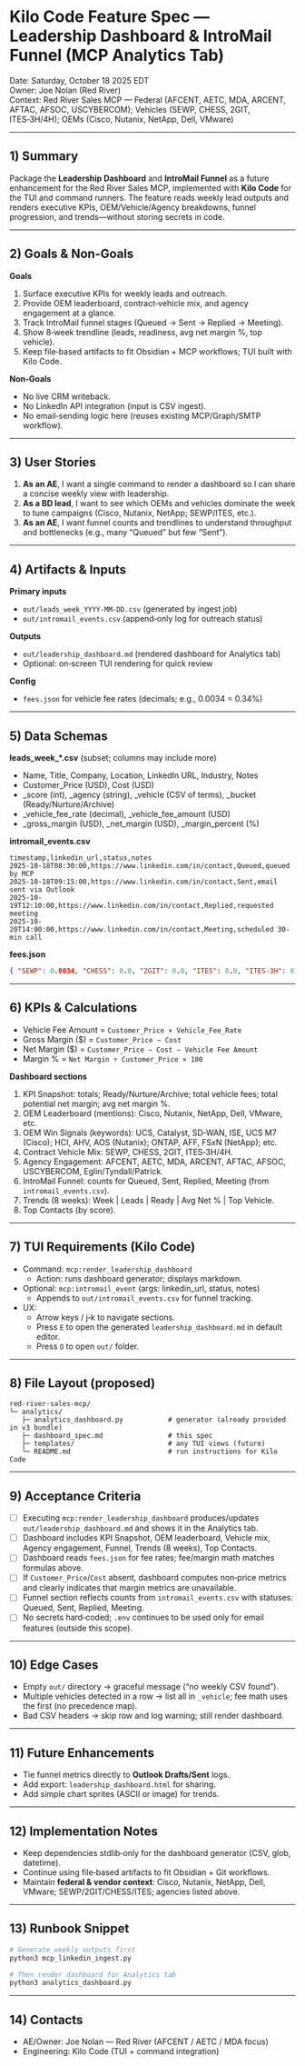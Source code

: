# Kilo Code Feature Spec — Leadership Dashboard & IntroMail Funnel (MCP Analytics Tab)
Date: Saturday, October 18 2025 EDT  
Owner: Joe Nolan (Red River)  
Context: Red River Sales MCP — Federal (AFCENT, AETC, MDA, ARCENT, AFTAC, AFSOC, USCYBERCOM); Vehicles (SEWP, CHESS, 2GIT, ITES‑3H/4H); OEMs (Cisco, Nutanix, NetApp, Dell, VMware)

---

## 1) Summary
Package the **Leadership Dashboard** and **IntroMail Funnel** as a future enhancement for the Red River Sales MCP, implemented with **Kilo Code** for the TUI and command runners. The feature reads weekly lead outputs and renders executive KPIs, OEM/Vehicle/Agency breakdowns, funnel progression, and trends—without storing secrets in code.

---

## 2) Goals & Non‑Goals
**Goals**
1. Surface executive KPIs for weekly leads and outreach.
2. Provide OEM leaderboard, contract‑vehicle mix, and agency engagement at a glance.
3. Track IntroMail funnel stages (Queued → Sent → Replied → Meeting).
4. Show 8‑week trendline (leads, readiness, avg net margin %, top vehicle).
5. Keep file‑based artifacts to fit Obsidian + MCP workflows; TUI built with Kilo Code.

**Non‑Goals**
- No live CRM writeback.
- No LinkedIn API integration (input is CSV ingest).
- No email‑sending logic here (reuses existing MCP/Graph/SMTP workflow).

---

## 3) User Stories
1. **As an AE**, I want a single command to render a dashboard so I can share a concise weekly view with leadership.
2. **As a BD lead**, I want to see which OEMs and vehicles dominate the week to tune campaigns (Cisco, Nutanix, NetApp; SEWP/ITES, etc.).
3. **As an AE**, I want funnel counts and trendlines to understand throughput and bottlenecks (e.g., many “Queued” but few “Sent”).

---

## 4) Artifacts & Inputs
**Primary inputs**
- `out/leads_week_YYYY-MM-DD.csv` (generated by ingest job)
- `out/intromail_events.csv` (append‑only log for outreach status)

**Outputs**
- `out/leadership_dashboard.md` (rendered dashboard for Analytics tab)
- Optional: on‑screen TUI rendering for quick review

**Config**
- `fees.json` for vehicle fee rates (decimals; e.g., 0.0034 = 0.34%)

---

## 5) Data Schemas
**leads_week_*.csv** (subset; columns may include more)
- Name, Title, Company, Location, LinkedIn URL, Industry, Notes
- Customer_Price (USD), Cost (USD)
- _score (int), _agency (string), _vehicle (CSV of terms), _bucket (Ready/Nurture/Archive)
- _vehicle_fee_rate (decimal), _vehicle_fee_amount (USD)
- _gross_margin (USD), _net_margin (USD), _margin_percent (%)

**intromail_events.csv**
```csv
timestamp,linkedin_url,status,notes
2025-10-18T08:30:00,https://www.linkedin.com/in/contact,Queued,queued by MCP
2025-10-18T09:15:00,https://www.linkedin.com/in/contact,Sent,email sent via Outlook
2025-10-19T12:10:00,https://www.linkedin.com/in/contact,Replied,requested meeting
2025-10-20T14:00:00,https://www.linkedin.com/in/contact,Meeting,scheduled 30-min call
```

**fees.json**
```json
{ "SEWP": 0.0034, "CHESS": 0.0, "2GIT": 0.0, "ITES": 0.0, "ITES-3H": 0.0, "ITES-4H": 0.0 }
```

---

## 6) KPIs & Calculations
- Vehicle Fee Amount = `Customer_Price × Vehicle_Fee_Rate`
- Gross Margin ($)   = `Customer_Price − Cost`
- Net Margin ($)     = `Customer_Price − Cost − Vehicle Fee Amount`
- Margin %           = `Net Margin ÷ Customer_Price × 100`

**Dashboard sections**
1. KPI Snapshot: totals; Ready/Nurture/Archive; total vehicle fees; total potential net margin; avg net margin %.
2. OEM Leaderboard (mentions): Cisco, Nutanix, NetApp, Dell, VMware, etc.
3. OEM Win Signals (keywords): UCS, Catalyst, SD‑WAN, ISE, UCS M7 (Cisco); HCI, AHV, AOS (Nutanix); ONTAP, AFF, FSxN (NetApp); etc.
4. Contract Vehicle Mix: SEWP, CHESS, 2GIT, ITES‑3H/4H.
5. Agency Engagement: AFCENT, AETC, MDA, ARCENT, AFTAC, AFSOC, USCYBERCOM, Eglin/Tyndall/Patrick.
6. IntroMail Funnel: counts for Queued, Sent, Replied, Meeting (from `intromail_events.csv`).
7. Trends (8 weeks): Week | Leads | Ready | Avg Net % | Top Vehicle.
8. Top Contacts (by score).

---

## 7) TUI Requirements (Kilo Code)
- Command: `mcp:render_leadership_dashboard`
  - Action: runs dashboard generator; displays markdown.
- Optional: `mcp:intromail_event` (args: linkedin_url, status, notes)
  - Appends to `out/intromail_events.csv` for funnel tracking.
- UX:
  - Arrow keys / j‑k to navigate sections.
  - Press `E` to open the generated `leadership_dashboard.md` in default editor.
  - Press `O` to open `out/` folder.

---

## 8) File Layout (proposed)
```
red-river-sales-mcp/
└─ analytics/
   ├─ analytics_dashboard.py           # generator (already provided in v3 bundle)
   ├─ dashboard_spec.md                # this spec
   ├─ templates/                       # any TUI views (future)
   └─ README.md                        # run instructions for Kilo Code
```

---

## 9) Acceptance Criteria
- [ ] Executing `mcp:render_leadership_dashboard` produces/updates `out/leadership_dashboard.md` and shows it in the Analytics tab.
- [ ] Dashboard includes KPI Snapshot, OEM leaderboard, Vehicle mix, Agency engagement, Funnel, Trends (8 weeks), Top Contacts.
- [ ] Dashboard reads `fees.json` for fee rates; fee/margin math matches formulas above.
- [ ] If `Customer_Price`/`Cost` absent, dashboard computes non‑price metrics and clearly indicates that margin metrics are unavailable.
- [ ] Funnel section reflects counts from `intromail_events.csv` with statuses: Queued, Sent, Replied, Meeting.
- [ ] No secrets hard‑coded; `.env` continues to be used only for email features (outside this scope).

---

## 10) Edge Cases
- Empty `out/` directory → graceful message (“no weekly CSV found”).
- Multiple vehicles detected in a row → list all in `_vehicle`; fee math uses the first (no precedence map).
- Bad CSV headers → skip row and log warning; still render dashboard.

---

## 11) Future Enhancements
- Tie funnel metrics directly to **Outlook Drafts/Sent** logs.
- Add export: `leadership_dashboard.html` for sharing.
- Add simple chart sprites (ASCII or image) for trends.

---

## 12) Implementation Notes
- Keep dependencies stdlib‑only for the dashboard generator (CSV, glob, datetime).
- Continue using file‑based artifacts to fit Obsidian + Git workflows.
- Maintain **federal & vendor context**: Cisco, Nutanix, NetApp, Dell, VMware; SEWP/2GIT/CHESS/ITES; agencies listed above.

---

## 13) Runbook Snippet
```bash
# Generate weekly outputs first
python3 mcp_linkedin_ingest.py

# Then render dashboard for Analytics tab
python3 analytics_dashboard.py
```

---

## 14) Contacts
- AE/Owner: Joe Nolan — Red River (AFCENT / AETC / MDA focus)
- Engineering: Kilo Code (TUI + command integration)

